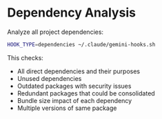 # Dependency Analysis

Analyze all project dependencies:

```bash
HOOK_TYPE=dependencies ~/.claude/gemini-hooks.sh
```

This checks:
- All direct dependencies and their purposes
- Unused dependencies
- Outdated packages with security issues
- Redundant packages that could be consolidated
- Bundle size impact of each dependency
- Multiple versions of same package